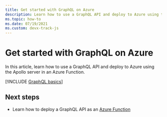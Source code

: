 ```yaml
---
title: Get started with GraphQL on Azure
description: Learn how to use a GraphQL API and deploy to Azure using the Apollo server in an Azure Function.  
ms.topic: how-to
ms.date: 07/19/2021
ms.custom: devx-track-js
---
```


# Get started with GraphQL on Azure

In this article, learn how to use a GraphQL API and deploy to Azure using the Apollo server in an Azure Function. 

[!INCLUDE [GraphQL basics](includes/graphql-basics.md)]

## Next steps

* Learn how to deploy a GraphQL API as an [Azure Function](azure-function-hello-world.md)







